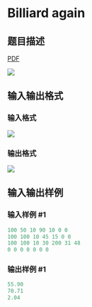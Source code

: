# Billiard again

## 题目描述

[problemUrl]: https://uva.onlinejudge.org/index.php?option=com_onlinejudge&Itemid=8&category=20&page=show_problem&problem=1840

[PDF](https://uva.onlinejudge.org/external/108/p10899.pdf)

![](https://cdn.luogu.com.cn/upload/vjudge_pic/UVA10899/124a0abcb7904fd4f13ab12611c77aba56097d5c.png)

## 输入输出格式

### 输入格式

![](https://cdn.luogu.com.cn/upload/vjudge_pic/UVA10899/b1ef4c55dc7203d7e69bbcbfe8695a9278f2b15e.png)

### 输出格式

![](https://cdn.luogu.com.cn/upload/vjudge_pic/UVA10899/ecd57d72df200356440e80d43063e10227cd146b.png)

## 输入输出样例

### 输入样例 #1

```cpp
100 50 10 90 10 0 0
100 100 10 45 15 0 0
100 100 10 30 200 31 48
0 0 0 0 0 0 0
```


### 输出样例 #1

```cpp
55.90
70.71
2.04
```


